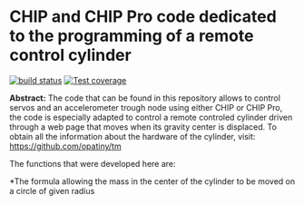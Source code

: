 # CHIP and CHIP Pro code dedicated to the programming of a remote control cylinder

  [![build status][travis-image]][travis-url]
  [![Test coverage][codecov-image]][codecov-url]

**Abstract:**
The code that can be found in this repository allows to control servos and an accelerometer trough node using either CHIP or CHIP Pro, the code is especially adapted to control a remote controled cylinder driven through a web page that moves when its gravity center is displaced. To obtain all the information about the hardware of the cylinder, visit: https://github.com/opatiny/tm

The functions that were developed here are:

*The formula allowing the mass in the center of the cylinder to be moved on a circle of given radius 


[travis-image]: https://img.shields.io/travis/opatiny/chip/master.svg?style=flat-square
[travis-url]: https://travis-ci.org/opatiny/chip
[codecov-image]: https://img.shields.io/codecov/c/github/opatiny/chip.svg?style=flat-square
[codecov-url]: https://codecov.io/github/opatiny/chip
